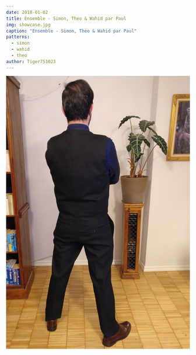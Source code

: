 ```yaml
---
date: 2018-01-02
title: Ensemble - Simon, Theo & Wahid par Paul
img: showcase.jpg
caption: "Ensemble - Simon, Theo & Wahid par Paul"
patterns:
  - simon
  - wahid
  - theo
author: Tiger751023
---
```


![Tenue complète par Paul](high_back.jpg)
